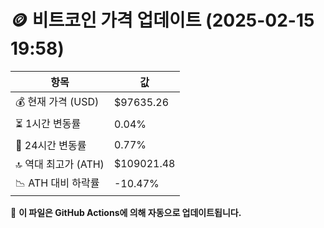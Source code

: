 # 🪙 비트코인 가격 업데이트 (2025-02-15 19:58)

| 항목                | 값 |
|--------------------|----------------|
| 💰 현재 가격 (USD) | $97635.26 |
| ⏳ 1시간 변동률    | 0.04% |
| 📆 24시간 변동률   | 0.77% |
| 🔝 역대 최고가 (ATH) | $109021.48 |
| 📉 ATH 대비 하락률 | -10.47% |

🔄 **이 파일은 GitHub Actions에 의해 자동으로 업데이트됩니다.**
